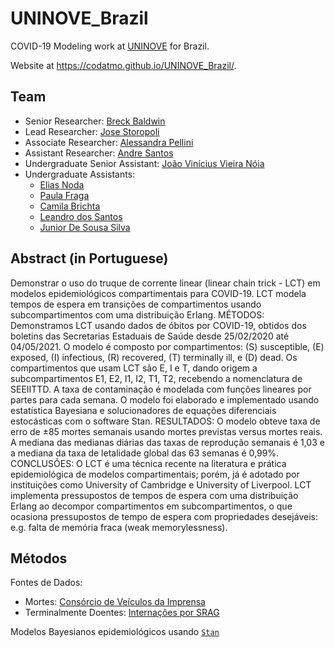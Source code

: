 # UNINOVE_Brazil

COVID-19 Modeling work at [UNINOVE](https://www.uninove.br) for Brazil.

Website at https://codatmo.github.io/UNINOVE_Brazil/.

## Team

* Senior Researcher: [Breck Baldwin](https://github.com/breckbaldwin)
* Lead Researcher: [Jose Storopoli](https://github.com/storopoli)
* Associate Researcher:  [Alessandra Pellini](https://github.com/acgpellini)
* Assistant Researcher: [Andre Santos](https://github.com/andrelmfsantos)
* Undergraduate Senior Assistant: [João Vinícius Vieira Nóia](https://github.com/vinivieiran)
* Undergraduate Assistants:
  * [Elias Noda](https://github.com/Elias-Noda)
  * [Paula Fraga](https://github.com/Paula-Fraga)
  * [Camila Brichta](https://github.com/camibrichta)
  * [Leandro dos Santos](https://github.com/leandrors91)
  * [Junior De Sousa Silva](https://github.com/juniorghostinthewires)

## Abstract (in Portuguese)

Demonstrar o uso do truque de corrente linear (linear chain trick - LCT) em modelos epidemiológicos compartimentais para COVID-19. LCT modela tempos de espera em transições de compartimentos usando subcompartimentos com uma distribuição Erlang. MÉTODOS: Demonstramos LCT usando dados de óbitos por COVID-19, obtidos dos boletins das Secretarias Estaduais de Saúde desde 25/02/2020 até 04/05/2021. O modelo é composto por compartimentos: (S) susceptible, (E) exposed, (I) infectious, (R) recovered, (T) terminally ill, e (D) dead. Os compartimentos que usam LCT são E, I e T, dando origem a subcompartimentos E1, E2, I1, I2, T1, T2, recebendo a nomenclatura de SEEIITTD. A taxa de contaminação é modelada com funções lineares por partes para cada semana. O modelo foi elaborado e implementado usando estatística Bayesiana e solucionadores de equações diferenciais estocásticas com o software Stan. RESULTADOS: O modelo obteve taxa de erro de ±85 mortes semanais usando mortes previstas versus mortes reais. A mediana das medianas diárias das taxas de reprodução semanais é 1,03 e a mediana da taxa de letalidade global das 63 semanas é 0,99%. CONCLUSÕES: O LCT é uma técnica recente na literatura e prática epidemiológica de modelos compartimentais; porém, já é adotado por instituições como University of Cambridge e University of Liverpool. LCT implementa pressupostos de tempos de espera com uma distribuição Erlang ao decompor compartimentos em subcompartimentos, o que ocasiona pressupostos de tempo de espera com propriedades desejáveis: e.g. falta de memória fraca (weak memorylessness).

## Métodos

Fontes de Dados:
* Mortes: [Consórcio de Veículos da Imprensa](https://brasil.io/dataset/covid19/caso_full/)
* Terminalmente Doentes: [Internações por SRAG](https://opendatasus.saude.gov.br/dataset/bd-srag-2020)

Modelos Bayesianos epidemiológicos usando [`Stan`](https://mc-stan.org)

